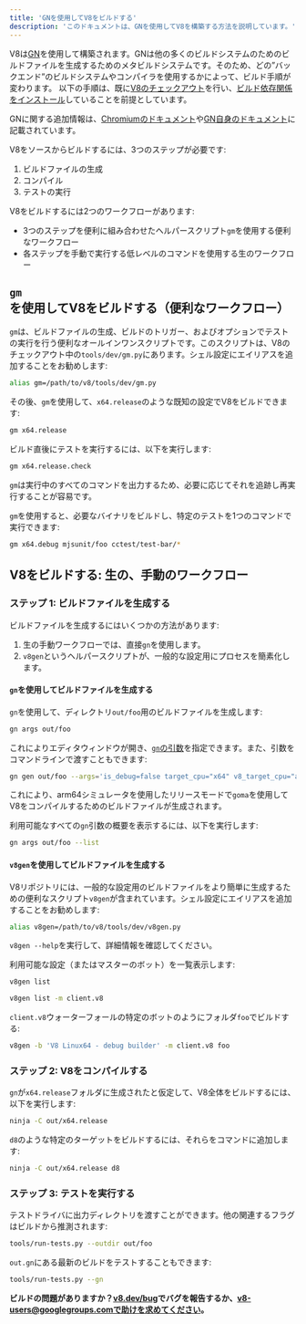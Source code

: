 ```yaml
---
title: 'GNを使用してV8をビルドする'
description: 'このドキュメントは、GNを使用してV8を構築する方法を説明しています。'
---
```

V8は[GN](https://gn.googlesource.com/gn/+/master/docs/)を使用して構築されます。GNは他の多くのビルドシステムのためのビルドファイルを生成するためのメタビルドシステムです。そのため、どの”バックエンド”のビルドシステムやコンパイラを使用するかによって、ビルド手順が変わります。
以下の手順は、既に[V8のチェックアウト](/docs/source-code)を行い、[ビルド依存関係をインストール](/docs/build)していることを前提としています。

GNに関する追加情報は、[Chromiumのドキュメント](https://www.chromium.org/developers/gn-build-configuration)や[GN自身のドキュメント](https://gn.googlesource.com/gn/+/master/docs/)に記載されています。

V8をソースからビルドするには、3つのステップが必要です:

1. ビルドファイルの生成
2. コンパイル
3. テストの実行

V8をビルドするには2つのワークフローがあります:

- 3つのステップを便利に組み合わせたヘルパースクリプト`gm`を使用する便利なワークフロー
- 各ステップを手動で実行する低レベルのコマンドを使用する生のワークフロー

## `gm`を使用してV8をビルドする（便利なワークフロー）

`gm`は、ビルドファイルの生成、ビルドのトリガー、およびオプションでテストの実行を行う便利なオールインワンスクリプトです。このスクリプトは、V8のチェックアウト中の`tools/dev/gm.py`にあります。シェル設定にエイリアスを追加することをお勧めします:

```bash
alias gm=/path/to/v8/tools/dev/gm.py
```

その後、`gm`を使用して、`x64.release`のような既知の設定でV8をビルドできます:

```bash
gm x64.release
```

ビルド直後にテストを実行するには、以下を実行します:

```bash
gm x64.release.check
```

`gm`は実行中のすべてのコマンドを出力するため、必要に応じてそれを追跡し再実行することが容易です。

`gm`を使用すると、必要なバイナリをビルドし、特定のテストを1つのコマンドで実行できます:

```bash
gm x64.debug mjsunit/foo cctest/test-bar/*
```

## V8をビルドする: 生の、手動のワークフロー

### ステップ 1: ビルドファイルを生成する

ビルドファイルを生成するにはいくつかの方法があります:

1. 生の手動ワークフローでは、直接`gn`を使用します。
2. `v8gen`というヘルパースクリプトが、一般的な設定用にプロセスを簡素化します。

#### `gn`を使用してビルドファイルを生成する

`gn`を使用して、ディレクトリ`out/foo`用のビルドファイルを生成します:

```bash
gn args out/foo
```

これによりエディタウィンドウが開き、[`gn`の引数](https://gn.googlesource.com/gn/+/master/docs/reference.md)を指定できます。また、引数をコマンドラインで渡すこともできます:

```bash
gn gen out/foo --args='is_debug=false target_cpu="x64" v8_target_cpu="arm64" use_goma=true'
```

これにより、arm64シミュレータを使用したリリースモードで`goma`を使用してV8をコンパイルするためのビルドファイルが生成されます。

利用可能なすべての`gn`引数の概要を表示するには、以下を実行します:

```bash
gn args out/foo --list
```

#### `v8gen`を使用してビルドファイルを生成する

V8リポジトリには、一般的な設定用のビルドファイルをより簡単に生成するための便利なスクリプト`v8gen`が含まれています。シェル設定にエイリアスを追加することをお勧めします:

```bash
alias v8gen=/path/to/v8/tools/dev/v8gen.py
```

`v8gen --help`を実行して、詳細情報を確認してください。

利用可能な設定（またはマスターのボット）を一覧表示します:

```bash
v8gen list
```

```bash
v8gen list -m client.v8
```

`client.v8`ウォーターフォールの特定のボットのようにフォルダ`foo`でビルドする:

```bash
v8gen -b 'V8 Linux64 - debug builder' -m client.v8 foo
```

### ステップ 2: V8をコンパイルする

`gn`が`x64.release`フォルダに生成されたと仮定して、V8全体をビルドするには、以下を実行します:

```bash
ninja -C out/x64.release
```

`d8`のような特定のターゲットをビルドするには、それらをコマンドに追加します:

```bash
ninja -C out/x64.release d8
```

### ステップ 3: テストを実行する

テストドライバに出力ディレクトリを渡すことができます。他の関連するフラグはビルドから推測されます:

```bash
tools/run-tests.py --outdir out/foo
```

`out.gn`にある最新のビルドをテストすることもできます:

```bash
tools/run-tests.py --gn
```

**ビルドの問題がありますか？[v8.dev/bug](https://v8.dev/bug)でバグを報告するか、v8-users@googlegroups.comで助けを求めてください。**
